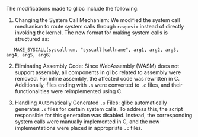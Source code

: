 The modifications made to glibc include the following:

1. Changing the System Call Mechanism: We modified the system call mechanism to route system calls through `rawposix` instead of directly invoking the kernel. The new format for making system calls is structured as:  

```
   MAKE_SYSCALL(syscallnum, "syscall|callname", arg1, arg2, arg3, arg4, arg5, arg6)
```

2. Eliminating Assembly Code: Since WebAssembly (WASM) does not support assembly, all components in glibc related to assembly were removed. For inline assembly, the affected code was rewritten in C. Additionally, files ending with `.s` were converted to `.c` files, and their functionalities were reimplemented using C.

3. Handling Automatically Generated `.s` Files: glibc automatically generates `.s` files for certain system calls. To address this, the script responsible for this generation was disabled. Instead, the corresponding system calls were manually implemented in C, and the new implementations were placed in appropriate `.c` files.  
